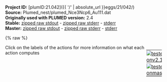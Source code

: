 **Project ID:** [plumID:21.042]({{ '/' | absolute_url }}eggs/21/042/)  
**Source:** Plumed_nest/plumed_Nce3Ncp6_Au111.dat  
**Originally used with PLUMED version:** 2.4  
**Stable:** [zipped raw stdout](plumed_Nce3Ncp6_Au111.dat.plumed.stdout.txt.zip) - [zipped raw stderr](plumed_Nce3Ncp6_Au111.dat.plumed.stderr.txt.zip) - [stderr](plumed_Nce3Ncp6_Au111.dat.plumed.stderr)  
**Master:** [zipped raw stdout](plumed_Nce3Ncp6_Au111.dat.plumed_master.stdout.txt.zip) - [zipped raw stderr](plumed_Nce3Ncp6_Au111.dat.plumed_master.stderr.txt.zip) - [stderr](plumed_Nce3Ncp6_Au111.dat.plumed_master.stderr)  

{% raw %}
<div style="width: 100%; float:left">
<div style="width: 90%; float:left" id="value_details_data/Plumed_nest/plumed_Nce3Ncp6_Au111.dat"> Click on the labels of the actions for more information on what each action computes </div>
<div style="width: 10%; float:left"><table><tr><td style="padding:1px"><a href="plumed_Nce3Ncp6_Au111.dat.plumed.stderr"><img src="https://img.shields.io/badge/v2.10-passing-green.svg" alt="tested onv2.10" /></a></td></tr><tr><td style="padding:1px"><a href="plumed_Nce3Ncp6_Au111.dat.plumed_master.stderr"><img src="https://img.shields.io/badge/master-passing-green.svg" alt="tested onmaster" /></a></td></tr></table></div></div>
<pre style="width=97%;">
<span style="color:blue" class="comment">## RESTART</span>
<br/><span class="plumedtooltip" style="color:green">MOLINFO<span class="right">This command is used to provide information on the molecules that are present in your system. <a href="https://www.plumed.org/doc-master/user-doc/html/_m_o_l_i_n_f_o.html" style="color:green">More details</a><i></i></span></span> <span class="plumedtooltip">MOLTYPE<span class="right"> what kind of molecule is contained in the pdb file - usually not needed since protein/RNA/DNA are compatible<i></i></span></span>=protein <span class="plumedtooltip">STRUCTURE<span class="right">a file in pdb format containing a reference structure<i></i></span></span>=Nce3Ncp6.pdb

<span style="color:blue" class="comment">## ENERGY LABEL=energy</span>
<br/><span style="display:none;" id="data/Plumed_nest/plumed_Nce3Ncp6_Au111.dat">The MOLINFO action with label <b></b> calculates something</span><b name="data/Plumed_nest/plumed_Nce3Ncp6_Au111.datbb" onclick='showPath("data/Plumed_nest/plumed_Nce3Ncp6_Au111.dat","data/Plumed_nest/plumed_Nce3Ncp6_Au111.datbb","data/Plumed_nest/plumed_Nce3Ncp6_Au111.datbb","violet")'>bb</b><span style="display:none;" id="data/Plumed_nest/plumed_Nce3Ncp6_Au111.datbb">The COM action with label <b>bb</b> calculates the following quantities:<table  align="center" frame="void" width="95%" cellpadding="5%"><tr><td width="5%"><b> Quantity </b>  </td><td width="5%"><b> Type </b>  </td><td><b> Description </b> </td></tr><tr><td width="5%">bb</td><td width="5%"><font color="violet">atoms</font></td><td>virtual atom calculated by COM action</td></tr></table></span>: <span class="plumedtooltip" style="color:green">COM<span class="right">Calculate the center of mass for a group of atoms. <a href="https://www.plumed.org/doc-master/user-doc/html/_c_o_m.html" style="color:green">More details</a><i></i></span></span> <span class="plumedtooltip">ATOMS<span class="right">the list of atoms which are involved the virtual atom's definition<i></i></span></span>=7201,7203,7206,7225,7226,7229,7248,7249,7252,7271,7272,7275,7294,7295,7298,7317,7318,7321,7340,7341,7344,7355,7356,7359,7370,7371,7374,7385
<b name="data/Plumed_nest/plumed_Nce3Ncp6_Au111.datpr1" onclick='showPath("data/Plumed_nest/plumed_Nce3Ncp6_Au111.dat","data/Plumed_nest/plumed_Nce3Ncp6_Au111.datpr1","data/Plumed_nest/plumed_Nce3Ncp6_Au111.datpr1","violet")'>pr1</b><span style="display:none;" id="data/Plumed_nest/plumed_Nce3Ncp6_Au111.datpr1">The COM action with label <b>pr1</b> calculates the following quantities:<table  align="center" frame="void" width="95%" cellpadding="5%"><tr><td width="5%"><b> Quantity </b>  </td><td width="5%"><b> Type </b>  </td><td><b> Description </b> </td></tr><tr><td width="5%">pr1</td><td width="5%"><font color="violet">atoms</font></td><td>virtual atom calculated by COM action</td></tr></table></span>: <span class="plumedtooltip" style="color:green">COM<span class="right">Calculate the center of mass for a group of atoms. <a href="https://www.plumed.org/doc-master/user-doc/html/_c_o_m.html" style="color:green">More details</a><i></i></span></span> <span class="plumedtooltip">ATOMS<span class="right">the list of atoms which are involved the virtual atom's definition<i></i></span></span>=7211,7214-7224
<b name="data/Plumed_nest/plumed_Nce3Ncp6_Au111.datpr2" onclick='showPath("data/Plumed_nest/plumed_Nce3Ncp6_Au111.dat","data/Plumed_nest/plumed_Nce3Ncp6_Au111.datpr2","data/Plumed_nest/plumed_Nce3Ncp6_Au111.datpr2","violet")'>pr2</b><span style="display:none;" id="data/Plumed_nest/plumed_Nce3Ncp6_Au111.datpr2">The COM action with label <b>pr2</b> calculates the following quantities:<table  align="center" frame="void" width="95%" cellpadding="5%"><tr><td width="5%"><b> Quantity </b>  </td><td width="5%"><b> Type </b>  </td><td><b> Description </b> </td></tr><tr><td width="5%">pr2</td><td width="5%"><font color="violet">atoms</font></td><td>virtual atom calculated by COM action</td></tr></table></span>: <span class="plumedtooltip" style="color:green">COM<span class="right">Calculate the center of mass for a group of atoms. <a href="https://www.plumed.org/doc-master/user-doc/html/_c_o_m.html" style="color:green">More details</a><i></i></span></span> <span class="plumedtooltip">ATOMS<span class="right">the list of atoms which are involved the virtual atom's definition<i></i></span></span>=7234,7237-7247
<b name="data/Plumed_nest/plumed_Nce3Ncp6_Au111.datpr3" onclick='showPath("data/Plumed_nest/plumed_Nce3Ncp6_Au111.dat","data/Plumed_nest/plumed_Nce3Ncp6_Au111.datpr3","data/Plumed_nest/plumed_Nce3Ncp6_Au111.datpr3","violet")'>pr3</b><span style="display:none;" id="data/Plumed_nest/plumed_Nce3Ncp6_Au111.datpr3">The COM action with label <b>pr3</b> calculates the following quantities:<table  align="center" frame="void" width="95%" cellpadding="5%"><tr><td width="5%"><b> Quantity </b>  </td><td width="5%"><b> Type </b>  </td><td><b> Description </b> </td></tr><tr><td width="5%">pr3</td><td width="5%"><font color="violet">atoms</font></td><td>virtual atom calculated by COM action</td></tr></table></span>: <span class="plumedtooltip" style="color:green">COM<span class="right">Calculate the center of mass for a group of atoms. <a href="https://www.plumed.org/doc-master/user-doc/html/_c_o_m.html" style="color:green">More details</a><i></i></span></span> <span class="plumedtooltip">ATOMS<span class="right">the list of atoms which are involved the virtual atom's definition<i></i></span></span>=7257,7260-7270
<b name="data/Plumed_nest/plumed_Nce3Ncp6_Au111.datpr4" onclick='showPath("data/Plumed_nest/plumed_Nce3Ncp6_Au111.dat","data/Plumed_nest/plumed_Nce3Ncp6_Au111.datpr4","data/Plumed_nest/plumed_Nce3Ncp6_Au111.datpr4","violet")'>pr4</b><span style="display:none;" id="data/Plumed_nest/plumed_Nce3Ncp6_Au111.datpr4">The COM action with label <b>pr4</b> calculates the following quantities:<table  align="center" frame="void" width="95%" cellpadding="5%"><tr><td width="5%"><b> Quantity </b>  </td><td width="5%"><b> Type </b>  </td><td><b> Description </b> </td></tr><tr><td width="5%">pr4</td><td width="5%"><font color="violet">atoms</font></td><td>virtual atom calculated by COM action</td></tr></table></span>: <span class="plumedtooltip" style="color:green">COM<span class="right">Calculate the center of mass for a group of atoms. <a href="https://www.plumed.org/doc-master/user-doc/html/_c_o_m.html" style="color:green">More details</a><i></i></span></span> <span class="plumedtooltip">ATOMS<span class="right">the list of atoms which are involved the virtual atom's definition<i></i></span></span>=7280,7283-7293
<b name="data/Plumed_nest/plumed_Nce3Ncp6_Au111.datpr5" onclick='showPath("data/Plumed_nest/plumed_Nce3Ncp6_Au111.dat","data/Plumed_nest/plumed_Nce3Ncp6_Au111.datpr5","data/Plumed_nest/plumed_Nce3Ncp6_Au111.datpr5","violet")'>pr5</b><span style="display:none;" id="data/Plumed_nest/plumed_Nce3Ncp6_Au111.datpr5">The COM action with label <b>pr5</b> calculates the following quantities:<table  align="center" frame="void" width="95%" cellpadding="5%"><tr><td width="5%"><b> Quantity </b>  </td><td width="5%"><b> Type </b>  </td><td><b> Description </b> </td></tr><tr><td width="5%">pr5</td><td width="5%"><font color="violet">atoms</font></td><td>virtual atom calculated by COM action</td></tr></table></span>: <span class="plumedtooltip" style="color:green">COM<span class="right">Calculate the center of mass for a group of atoms. <a href="https://www.plumed.org/doc-master/user-doc/html/_c_o_m.html" style="color:green">More details</a><i></i></span></span> <span class="plumedtooltip">ATOMS<span class="right">the list of atoms which are involved the virtual atom's definition<i></i></span></span>=7303,7306-7316
<b name="data/Plumed_nest/plumed_Nce3Ncp6_Au111.datpr6" onclick='showPath("data/Plumed_nest/plumed_Nce3Ncp6_Au111.dat","data/Plumed_nest/plumed_Nce3Ncp6_Au111.datpr6","data/Plumed_nest/plumed_Nce3Ncp6_Au111.datpr6","violet")'>pr6</b><span style="display:none;" id="data/Plumed_nest/plumed_Nce3Ncp6_Au111.datpr6">The COM action with label <b>pr6</b> calculates the following quantities:<table  align="center" frame="void" width="95%" cellpadding="5%"><tr><td width="5%"><b> Quantity </b>  </td><td width="5%"><b> Type </b>  </td><td><b> Description </b> </td></tr><tr><td width="5%">pr6</td><td width="5%"><font color="violet">atoms</font></td><td>virtual atom calculated by COM action</td></tr></table></span>: <span class="plumedtooltip" style="color:green">COM<span class="right">Calculate the center of mass for a group of atoms. <a href="https://www.plumed.org/doc-master/user-doc/html/_c_o_m.html" style="color:green">More details</a><i></i></span></span> <span class="plumedtooltip">ATOMS<span class="right">the list of atoms which are involved the virtual atom's definition<i></i></span></span>=7326,7329-7339
<b name="data/Plumed_nest/plumed_Nce3Ncp6_Au111.datcc1" onclick='showPath("data/Plumed_nest/plumed_Nce3Ncp6_Au111.dat","data/Plumed_nest/plumed_Nce3Ncp6_Au111.datcc1","data/Plumed_nest/plumed_Nce3Ncp6_Au111.datcc1","violet")'>cc1</b><span style="display:none;" id="data/Plumed_nest/plumed_Nce3Ncp6_Au111.datcc1">The COM action with label <b>cc1</b> calculates the following quantities:<table  align="center" frame="void" width="95%" cellpadding="5%"><tr><td width="5%"><b> Quantity </b>  </td><td width="5%"><b> Type </b>  </td><td><b> Description </b> </td></tr><tr><td width="5%">cc1</td><td width="5%"><font color="violet">atoms</font></td><td>virtual atom calculated by COM action</td></tr></table></span>: <span class="plumedtooltip" style="color:green">COM<span class="right">Calculate the center of mass for a group of atoms. <a href="https://www.plumed.org/doc-master/user-doc/html/_c_o_m.html" style="color:green">More details</a><i></i></span></span> <span class="plumedtooltip">ATOMS<span class="right">the list of atoms which are involved the virtual atom's definition<i></i></span></span>=7346-7354
<b name="data/Plumed_nest/plumed_Nce3Ncp6_Au111.datcc2" onclick='showPath("data/Plumed_nest/plumed_Nce3Ncp6_Au111.dat","data/Plumed_nest/plumed_Nce3Ncp6_Au111.datcc2","data/Plumed_nest/plumed_Nce3Ncp6_Au111.datcc2","violet")'>cc2</b><span style="display:none;" id="data/Plumed_nest/plumed_Nce3Ncp6_Au111.datcc2">The COM action with label <b>cc2</b> calculates the following quantities:<table  align="center" frame="void" width="95%" cellpadding="5%"><tr><td width="5%"><b> Quantity </b>  </td><td width="5%"><b> Type </b>  </td><td><b> Description </b> </td></tr><tr><td width="5%">cc2</td><td width="5%"><font color="violet">atoms</font></td><td>virtual atom calculated by COM action</td></tr></table></span>: <span class="plumedtooltip" style="color:green">COM<span class="right">Calculate the center of mass for a group of atoms. <a href="https://www.plumed.org/doc-master/user-doc/html/_c_o_m.html" style="color:green">More details</a><i></i></span></span> <span class="plumedtooltip">ATOMS<span class="right">the list of atoms which are involved the virtual atom's definition<i></i></span></span>=7361-7369
<b name="data/Plumed_nest/plumed_Nce3Ncp6_Au111.datcc3" onclick='showPath("data/Plumed_nest/plumed_Nce3Ncp6_Au111.dat","data/Plumed_nest/plumed_Nce3Ncp6_Au111.datcc3","data/Plumed_nest/plumed_Nce3Ncp6_Au111.datcc3","violet")'>cc3</b><span style="display:none;" id="data/Plumed_nest/plumed_Nce3Ncp6_Au111.datcc3">The COM action with label <b>cc3</b> calculates the following quantities:<table  align="center" frame="void" width="95%" cellpadding="5%"><tr><td width="5%"><b> Quantity </b>  </td><td width="5%"><b> Type </b>  </td><td><b> Description </b> </td></tr><tr><td width="5%">cc3</td><td width="5%"><font color="violet">atoms</font></td><td>virtual atom calculated by COM action</td></tr></table></span>: <span class="plumedtooltip" style="color:green">COM<span class="right">Calculate the center of mass for a group of atoms. <a href="https://www.plumed.org/doc-master/user-doc/html/_c_o_m.html" style="color:green">More details</a><i></i></span></span> <span class="plumedtooltip">ATOMS<span class="right">the list of atoms which are involved the virtual atom's definition<i></i></span></span>=7376-7384

<span style="color:blue" class="comment">## com: COM ATOMS=7201-7387</span>
<br/><b name="data/Plumed_nest/plumed_Nce3Ncp6_Au111.datdbb" onclick='showPath("data/Plumed_nest/plumed_Nce3Ncp6_Au111.dat","data/Plumed_nest/plumed_Nce3Ncp6_Au111.datdbb","data/Plumed_nest/plumed_Nce3Ncp6_Au111.datdbb","black")'>dbb</b><span style="display:none;" id="data/Plumed_nest/plumed_Nce3Ncp6_Au111.datdbb">The DISTANCE action with label <b>dbb</b> calculates the following quantities:<table  align="center" frame="void" width="95%" cellpadding="5%"><tr><td width="5%"><b> Quantity </b>  </td><td width="5%"><b> Type </b>  </td><td><b> Description </b> </td></tr><tr><td width="5%">dbb.x</td><td width="5%"><font color="black">scalar</font></td><td>the x-component of the vector connecting the two atoms</td></tr><tr><td width="5%">dbb.y</td><td width="5%"><font color="black">scalar</font></td><td>the y-component of the vector connecting the two atoms</td></tr><tr><td width="5%">dbb.z</td><td width="5%"><font color="black">scalar</font></td><td>the z-component of the vector connecting the two atoms</td></tr></table></span>: <span class="plumedtooltip" style="color:green">DISTANCE<span class="right">Calculate the distance between a pair of atoms. <a href="https://www.plumed.org/doc-master/user-doc/html/_d_i_s_t_a_n_c_e.html" style="color:green">More details</a><i></i></span></span> <span class="plumedtooltip">ATOMS<span class="right">the pair of atom that we are calculating the distance between<i></i></span></span>=7200,<b name="data/Plumed_nest/plumed_Nce3Ncp6_Au111.datbb">bb</b> <span class="plumedtooltip">COMPONENTS<span class="right"> calculate the x, y and z components of the distance separately and store them as label<i></i></span></span> <span class="plumedtooltip">NOPBC<span class="right"> ignore the periodic boundary conditions when calculating distances<i></i></span></span>
<b name="data/Plumed_nest/plumed_Nce3Ncp6_Au111.datdpr1" onclick='showPath("data/Plumed_nest/plumed_Nce3Ncp6_Au111.dat","data/Plumed_nest/plumed_Nce3Ncp6_Au111.datdpr1","data/Plumed_nest/plumed_Nce3Ncp6_Au111.datdpr1","black")'>dpr1</b><span style="display:none;" id="data/Plumed_nest/plumed_Nce3Ncp6_Au111.datdpr1">The DISTANCE action with label <b>dpr1</b> calculates the following quantities:<table  align="center" frame="void" width="95%" cellpadding="5%"><tr><td width="5%"><b> Quantity </b>  </td><td width="5%"><b> Type </b>  </td><td><b> Description </b> </td></tr><tr><td width="5%">dpr1.x</td><td width="5%"><font color="black">scalar</font></td><td>the x-component of the vector connecting the two atoms</td></tr><tr><td width="5%">dpr1.y</td><td width="5%"><font color="black">scalar</font></td><td>the y-component of the vector connecting the two atoms</td></tr><tr><td width="5%">dpr1.z</td><td width="5%"><font color="black">scalar</font></td><td>the z-component of the vector connecting the two atoms</td></tr></table></span>: <span class="plumedtooltip" style="color:green">DISTANCE<span class="right">Calculate the distance between a pair of atoms. <a href="https://www.plumed.org/doc-master/user-doc/html/_d_i_s_t_a_n_c_e.html" style="color:green">More details</a><i></i></span></span> <span class="plumedtooltip">ATOMS<span class="right">the pair of atom that we are calculating the distance between<i></i></span></span>=7200,<b name="data/Plumed_nest/plumed_Nce3Ncp6_Au111.datpr1">pr1</b> <span class="plumedtooltip">COMPONENTS<span class="right"> calculate the x, y and z components of the distance separately and store them as label<i></i></span></span> <span class="plumedtooltip">NOPBC<span class="right"> ignore the periodic boundary conditions when calculating distances<i></i></span></span>
<b name="data/Plumed_nest/plumed_Nce3Ncp6_Au111.datdpr2" onclick='showPath("data/Plumed_nest/plumed_Nce3Ncp6_Au111.dat","data/Plumed_nest/plumed_Nce3Ncp6_Au111.datdpr2","data/Plumed_nest/plumed_Nce3Ncp6_Au111.datdpr2","black")'>dpr2</b><span style="display:none;" id="data/Plumed_nest/plumed_Nce3Ncp6_Au111.datdpr2">The DISTANCE action with label <b>dpr2</b> calculates the following quantities:<table  align="center" frame="void" width="95%" cellpadding="5%"><tr><td width="5%"><b> Quantity </b>  </td><td width="5%"><b> Type </b>  </td><td><b> Description </b> </td></tr><tr><td width="5%">dpr2.x</td><td width="5%"><font color="black">scalar</font></td><td>the x-component of the vector connecting the two atoms</td></tr><tr><td width="5%">dpr2.y</td><td width="5%"><font color="black">scalar</font></td><td>the y-component of the vector connecting the two atoms</td></tr><tr><td width="5%">dpr2.z</td><td width="5%"><font color="black">scalar</font></td><td>the z-component of the vector connecting the two atoms</td></tr></table></span>: <span class="plumedtooltip" style="color:green">DISTANCE<span class="right">Calculate the distance between a pair of atoms. <a href="https://www.plumed.org/doc-master/user-doc/html/_d_i_s_t_a_n_c_e.html" style="color:green">More details</a><i></i></span></span> <span class="plumedtooltip">ATOMS<span class="right">the pair of atom that we are calculating the distance between<i></i></span></span>=7200,<b name="data/Plumed_nest/plumed_Nce3Ncp6_Au111.datpr2">pr2</b> <span class="plumedtooltip">COMPONENTS<span class="right"> calculate the x, y and z components of the distance separately and store them as label<i></i></span></span> <span class="plumedtooltip">NOPBC<span class="right"> ignore the periodic boundary conditions when calculating distances<i></i></span></span>
<b name="data/Plumed_nest/plumed_Nce3Ncp6_Au111.datdpr3" onclick='showPath("data/Plumed_nest/plumed_Nce3Ncp6_Au111.dat","data/Plumed_nest/plumed_Nce3Ncp6_Au111.datdpr3","data/Plumed_nest/plumed_Nce3Ncp6_Au111.datdpr3","black")'>dpr3</b><span style="display:none;" id="data/Plumed_nest/plumed_Nce3Ncp6_Au111.datdpr3">The DISTANCE action with label <b>dpr3</b> calculates the following quantities:<table  align="center" frame="void" width="95%" cellpadding="5%"><tr><td width="5%"><b> Quantity </b>  </td><td width="5%"><b> Type </b>  </td><td><b> Description </b> </td></tr><tr><td width="5%">dpr3.x</td><td width="5%"><font color="black">scalar</font></td><td>the x-component of the vector connecting the two atoms</td></tr><tr><td width="5%">dpr3.y</td><td width="5%"><font color="black">scalar</font></td><td>the y-component of the vector connecting the two atoms</td></tr><tr><td width="5%">dpr3.z</td><td width="5%"><font color="black">scalar</font></td><td>the z-component of the vector connecting the two atoms</td></tr></table></span>: <span class="plumedtooltip" style="color:green">DISTANCE<span class="right">Calculate the distance between a pair of atoms. <a href="https://www.plumed.org/doc-master/user-doc/html/_d_i_s_t_a_n_c_e.html" style="color:green">More details</a><i></i></span></span> <span class="plumedtooltip">ATOMS<span class="right">the pair of atom that we are calculating the distance between<i></i></span></span>=7200,<b name="data/Plumed_nest/plumed_Nce3Ncp6_Au111.datpr3">pr3</b> <span class="plumedtooltip">COMPONENTS<span class="right"> calculate the x, y and z components of the distance separately and store them as label<i></i></span></span> <span class="plumedtooltip">NOPBC<span class="right"> ignore the periodic boundary conditions when calculating distances<i></i></span></span>
<b name="data/Plumed_nest/plumed_Nce3Ncp6_Au111.datdpr4" onclick='showPath("data/Plumed_nest/plumed_Nce3Ncp6_Au111.dat","data/Plumed_nest/plumed_Nce3Ncp6_Au111.datdpr4","data/Plumed_nest/plumed_Nce3Ncp6_Au111.datdpr4","black")'>dpr4</b><span style="display:none;" id="data/Plumed_nest/plumed_Nce3Ncp6_Au111.datdpr4">The DISTANCE action with label <b>dpr4</b> calculates the following quantities:<table  align="center" frame="void" width="95%" cellpadding="5%"><tr><td width="5%"><b> Quantity </b>  </td><td width="5%"><b> Type </b>  </td><td><b> Description </b> </td></tr><tr><td width="5%">dpr4.x</td><td width="5%"><font color="black">scalar</font></td><td>the x-component of the vector connecting the two atoms</td></tr><tr><td width="5%">dpr4.y</td><td width="5%"><font color="black">scalar</font></td><td>the y-component of the vector connecting the two atoms</td></tr><tr><td width="5%">dpr4.z</td><td width="5%"><font color="black">scalar</font></td><td>the z-component of the vector connecting the two atoms</td></tr></table></span>: <span class="plumedtooltip" style="color:green">DISTANCE<span class="right">Calculate the distance between a pair of atoms. <a href="https://www.plumed.org/doc-master/user-doc/html/_d_i_s_t_a_n_c_e.html" style="color:green">More details</a><i></i></span></span> <span class="plumedtooltip">ATOMS<span class="right">the pair of atom that we are calculating the distance between<i></i></span></span>=7200,<b name="data/Plumed_nest/plumed_Nce3Ncp6_Au111.datpr4">pr4</b> <span class="plumedtooltip">COMPONENTS<span class="right"> calculate the x, y and z components of the distance separately and store them as label<i></i></span></span> <span class="plumedtooltip">NOPBC<span class="right"> ignore the periodic boundary conditions when calculating distances<i></i></span></span>
<b name="data/Plumed_nest/plumed_Nce3Ncp6_Au111.datdpr5" onclick='showPath("data/Plumed_nest/plumed_Nce3Ncp6_Au111.dat","data/Plumed_nest/plumed_Nce3Ncp6_Au111.datdpr5","data/Plumed_nest/plumed_Nce3Ncp6_Au111.datdpr5","black")'>dpr5</b><span style="display:none;" id="data/Plumed_nest/plumed_Nce3Ncp6_Au111.datdpr5">The DISTANCE action with label <b>dpr5</b> calculates the following quantities:<table  align="center" frame="void" width="95%" cellpadding="5%"><tr><td width="5%"><b> Quantity </b>  </td><td width="5%"><b> Type </b>  </td><td><b> Description </b> </td></tr><tr><td width="5%">dpr5.x</td><td width="5%"><font color="black">scalar</font></td><td>the x-component of the vector connecting the two atoms</td></tr><tr><td width="5%">dpr5.y</td><td width="5%"><font color="black">scalar</font></td><td>the y-component of the vector connecting the two atoms</td></tr><tr><td width="5%">dpr5.z</td><td width="5%"><font color="black">scalar</font></td><td>the z-component of the vector connecting the two atoms</td></tr></table></span>: <span class="plumedtooltip" style="color:green">DISTANCE<span class="right">Calculate the distance between a pair of atoms. <a href="https://www.plumed.org/doc-master/user-doc/html/_d_i_s_t_a_n_c_e.html" style="color:green">More details</a><i></i></span></span> <span class="plumedtooltip">ATOMS<span class="right">the pair of atom that we are calculating the distance between<i></i></span></span>=7200,<b name="data/Plumed_nest/plumed_Nce3Ncp6_Au111.datpr5">pr5</b> <span class="plumedtooltip">COMPONENTS<span class="right"> calculate the x, y and z components of the distance separately and store them as label<i></i></span></span> <span class="plumedtooltip">NOPBC<span class="right"> ignore the periodic boundary conditions when calculating distances<i></i></span></span>
<b name="data/Plumed_nest/plumed_Nce3Ncp6_Au111.datdpr6" onclick='showPath("data/Plumed_nest/plumed_Nce3Ncp6_Au111.dat","data/Plumed_nest/plumed_Nce3Ncp6_Au111.datdpr6","data/Plumed_nest/plumed_Nce3Ncp6_Au111.datdpr6","black")'>dpr6</b><span style="display:none;" id="data/Plumed_nest/plumed_Nce3Ncp6_Au111.datdpr6">The DISTANCE action with label <b>dpr6</b> calculates the following quantities:<table  align="center" frame="void" width="95%" cellpadding="5%"><tr><td width="5%"><b> Quantity </b>  </td><td width="5%"><b> Type </b>  </td><td><b> Description </b> </td></tr><tr><td width="5%">dpr6.x</td><td width="5%"><font color="black">scalar</font></td><td>the x-component of the vector connecting the two atoms</td></tr><tr><td width="5%">dpr6.y</td><td width="5%"><font color="black">scalar</font></td><td>the y-component of the vector connecting the two atoms</td></tr><tr><td width="5%">dpr6.z</td><td width="5%"><font color="black">scalar</font></td><td>the z-component of the vector connecting the two atoms</td></tr></table></span>: <span class="plumedtooltip" style="color:green">DISTANCE<span class="right">Calculate the distance between a pair of atoms. <a href="https://www.plumed.org/doc-master/user-doc/html/_d_i_s_t_a_n_c_e.html" style="color:green">More details</a><i></i></span></span> <span class="plumedtooltip">ATOMS<span class="right">the pair of atom that we are calculating the distance between<i></i></span></span>=7200,<b name="data/Plumed_nest/plumed_Nce3Ncp6_Au111.datpr6">pr6</b> <span class="plumedtooltip">COMPONENTS<span class="right"> calculate the x, y and z components of the distance separately and store them as label<i></i></span></span> <span class="plumedtooltip">NOPBC<span class="right"> ignore the periodic boundary conditions when calculating distances<i></i></span></span>
<b name="data/Plumed_nest/plumed_Nce3Ncp6_Au111.datdcc1" onclick='showPath("data/Plumed_nest/plumed_Nce3Ncp6_Au111.dat","data/Plumed_nest/plumed_Nce3Ncp6_Au111.datdcc1","data/Plumed_nest/plumed_Nce3Ncp6_Au111.datdcc1","black")'>dcc1</b><span style="display:none;" id="data/Plumed_nest/plumed_Nce3Ncp6_Au111.datdcc1">The DISTANCE action with label <b>dcc1</b> calculates the following quantities:<table  align="center" frame="void" width="95%" cellpadding="5%"><tr><td width="5%"><b> Quantity </b>  </td><td width="5%"><b> Type </b>  </td><td><b> Description </b> </td></tr><tr><td width="5%">dcc1.x</td><td width="5%"><font color="black">scalar</font></td><td>the x-component of the vector connecting the two atoms</td></tr><tr><td width="5%">dcc1.y</td><td width="5%"><font color="black">scalar</font></td><td>the y-component of the vector connecting the two atoms</td></tr><tr><td width="5%">dcc1.z</td><td width="5%"><font color="black">scalar</font></td><td>the z-component of the vector connecting the two atoms</td></tr></table></span>: <span class="plumedtooltip" style="color:green">DISTANCE<span class="right">Calculate the distance between a pair of atoms. <a href="https://www.plumed.org/doc-master/user-doc/html/_d_i_s_t_a_n_c_e.html" style="color:green">More details</a><i></i></span></span> <span class="plumedtooltip">ATOMS<span class="right">the pair of atom that we are calculating the distance between<i></i></span></span>=7200,<b name="data/Plumed_nest/plumed_Nce3Ncp6_Au111.datcc1">cc1</b> <span class="plumedtooltip">COMPONENTS<span class="right"> calculate the x, y and z components of the distance separately and store them as label<i></i></span></span> <span class="plumedtooltip">NOPBC<span class="right"> ignore the periodic boundary conditions when calculating distances<i></i></span></span>
<b name="data/Plumed_nest/plumed_Nce3Ncp6_Au111.datdcc2" onclick='showPath("data/Plumed_nest/plumed_Nce3Ncp6_Au111.dat","data/Plumed_nest/plumed_Nce3Ncp6_Au111.datdcc2","data/Plumed_nest/plumed_Nce3Ncp6_Au111.datdcc2","black")'>dcc2</b><span style="display:none;" id="data/Plumed_nest/plumed_Nce3Ncp6_Au111.datdcc2">The DISTANCE action with label <b>dcc2</b> calculates the following quantities:<table  align="center" frame="void" width="95%" cellpadding="5%"><tr><td width="5%"><b> Quantity </b>  </td><td width="5%"><b> Type </b>  </td><td><b> Description </b> </td></tr><tr><td width="5%">dcc2.x</td><td width="5%"><font color="black">scalar</font></td><td>the x-component of the vector connecting the two atoms</td></tr><tr><td width="5%">dcc2.y</td><td width="5%"><font color="black">scalar</font></td><td>the y-component of the vector connecting the two atoms</td></tr><tr><td width="5%">dcc2.z</td><td width="5%"><font color="black">scalar</font></td><td>the z-component of the vector connecting the two atoms</td></tr></table></span>: <span class="plumedtooltip" style="color:green">DISTANCE<span class="right">Calculate the distance between a pair of atoms. <a href="https://www.plumed.org/doc-master/user-doc/html/_d_i_s_t_a_n_c_e.html" style="color:green">More details</a><i></i></span></span> <span class="plumedtooltip">ATOMS<span class="right">the pair of atom that we are calculating the distance between<i></i></span></span>=7200,<b name="data/Plumed_nest/plumed_Nce3Ncp6_Au111.datcc2">cc2</b> <span class="plumedtooltip">COMPONENTS<span class="right"> calculate the x, y and z components of the distance separately and store them as label<i></i></span></span> <span class="plumedtooltip">NOPBC<span class="right"> ignore the periodic boundary conditions when calculating distances<i></i></span></span>
<b name="data/Plumed_nest/plumed_Nce3Ncp6_Au111.datdcc3" onclick='showPath("data/Plumed_nest/plumed_Nce3Ncp6_Au111.dat","data/Plumed_nest/plumed_Nce3Ncp6_Au111.datdcc3","data/Plumed_nest/plumed_Nce3Ncp6_Au111.datdcc3","black")'>dcc3</b><span style="display:none;" id="data/Plumed_nest/plumed_Nce3Ncp6_Au111.datdcc3">The DISTANCE action with label <b>dcc3</b> calculates the following quantities:<table  align="center" frame="void" width="95%" cellpadding="5%"><tr><td width="5%"><b> Quantity </b>  </td><td width="5%"><b> Type </b>  </td><td><b> Description </b> </td></tr><tr><td width="5%">dcc3.x</td><td width="5%"><font color="black">scalar</font></td><td>the x-component of the vector connecting the two atoms</td></tr><tr><td width="5%">dcc3.y</td><td width="5%"><font color="black">scalar</font></td><td>the y-component of the vector connecting the two atoms</td></tr><tr><td width="5%">dcc3.z</td><td width="5%"><font color="black">scalar</font></td><td>the z-component of the vector connecting the two atoms</td></tr></table></span>: <span class="plumedtooltip" style="color:green">DISTANCE<span class="right">Calculate the distance between a pair of atoms. <a href="https://www.plumed.org/doc-master/user-doc/html/_d_i_s_t_a_n_c_e.html" style="color:green">More details</a><i></i></span></span> <span class="plumedtooltip">ATOMS<span class="right">the pair of atom that we are calculating the distance between<i></i></span></span>=7200,<b name="data/Plumed_nest/plumed_Nce3Ncp6_Au111.datcc3">cc3</b> <span class="plumedtooltip">COMPONENTS<span class="right"> calculate the x, y and z components of the distance separately and store them as label<i></i></span></span> <span class="plumedtooltip">NOPBC<span class="right"> ignore the periodic boundary conditions when calculating distances<i></i></span></span>
<br/><span style="color:blue" class="comment">## dcom: DISTANCE ATOMS=7200,com COMPONENTS NOPBC</span>
<br/><span class="plumedtooltip" style="color:green">UPPER_WALLS<span class="right">Defines a wall for the value of one or more collective variables, <a href="https://www.plumed.org/doc-master/user-doc/html/_u_p_p_e_r__w_a_l_l_s.html" style="color:green">More details</a><i></i></span></span> <span class="plumedtooltip">ARG<span class="right">the arguments on which the bias is acting<i></i></span></span>=<b name="data/Plumed_nest/plumed_Nce3Ncp6_Au111.datdbb">dbb.z</b> <span class="plumedtooltip">AT<span class="right">the positions of the wall<i></i></span></span>=6.5 <span class="plumedtooltip">KAPPA<span class="right">the force constant for the wall<i></i></span></span>=1000000 <span class="plumedtooltip">LABEL<span class="right">a label for the action so that its output can be referenced in the input to other actions<i></i></span></span>=<b name="data/Plumed_nest/plumed_Nce3Ncp6_Au111.datuwall_dbb" onclick='showPath("data/Plumed_nest/plumed_Nce3Ncp6_Au111.dat","data/Plumed_nest/plumed_Nce3Ncp6_Au111.datuwall_dbb","data/Plumed_nest/plumed_Nce3Ncp6_Au111.datuwall_dbb","black")'>uwall_dbb</b><span style="display:none;" id="data/Plumed_nest/plumed_Nce3Ncp6_Au111.datuwall_dbb">The UPPER_WALLS action with label <b>uwall_dbb</b> calculates the following quantities:<table  align="center" frame="void" width="95%" cellpadding="5%"><tr><td width="5%"><b> Quantity </b>  </td><td width="5%"><b> Type </b>  </td><td><b> Description </b> </td></tr><tr><td width="5%">uwall_dbb.bias</td><td width="5%"><font color="black">scalar</font></td><td>the instantaneous value of the bias potential</td></tr><tr><td width="5%">uwall_dbb.force2</td><td width="5%"><font color="black">scalar</font></td><td>the instantaneous value of the squared force due to this bias potential</td></tr></table></span>
<span class="plumedtooltip" style="color:green">UPPER_WALLS<span class="right">Defines a wall for the value of one or more collective variables, <a href="https://www.plumed.org/doc-master/user-doc/html/_u_p_p_e_r__w_a_l_l_s.html" style="color:green">More details</a><i></i></span></span> <span class="plumedtooltip">ARG<span class="right">the arguments on which the bias is acting<i></i></span></span>=<b name="data/Plumed_nest/plumed_Nce3Ncp6_Au111.datdpr1">dpr1.z</b> <span class="plumedtooltip">AT<span class="right">the positions of the wall<i></i></span></span>=6.5 <span class="plumedtooltip">KAPPA<span class="right">the force constant for the wall<i></i></span></span>=1000000 <span class="plumedtooltip">LABEL<span class="right">a label for the action so that its output can be referenced in the input to other actions<i></i></span></span>=<b name="data/Plumed_nest/plumed_Nce3Ncp6_Au111.datuwall_dpr1" onclick='showPath("data/Plumed_nest/plumed_Nce3Ncp6_Au111.dat","data/Plumed_nest/plumed_Nce3Ncp6_Au111.datuwall_dpr1","data/Plumed_nest/plumed_Nce3Ncp6_Au111.datuwall_dpr1","black")'>uwall_dpr1</b><span style="display:none;" id="data/Plumed_nest/plumed_Nce3Ncp6_Au111.datuwall_dpr1">The UPPER_WALLS action with label <b>uwall_dpr1</b> calculates the following quantities:<table  align="center" frame="void" width="95%" cellpadding="5%"><tr><td width="5%"><b> Quantity </b>  </td><td width="5%"><b> Type </b>  </td><td><b> Description </b> </td></tr><tr><td width="5%">uwall_dpr1.bias</td><td width="5%"><font color="black">scalar</font></td><td>the instantaneous value of the bias potential</td></tr><tr><td width="5%">uwall_dpr1.force2</td><td width="5%"><font color="black">scalar</font></td><td>the instantaneous value of the squared force due to this bias potential</td></tr></table></span>
<span class="plumedtooltip" style="color:green">UPPER_WALLS<span class="right">Defines a wall for the value of one or more collective variables, <a href="https://www.plumed.org/doc-master/user-doc/html/_u_p_p_e_r__w_a_l_l_s.html" style="color:green">More details</a><i></i></span></span> <span class="plumedtooltip">ARG<span class="right">the arguments on which the bias is acting<i></i></span></span>=<b name="data/Plumed_nest/plumed_Nce3Ncp6_Au111.datdpr2">dpr2.z</b> <span class="plumedtooltip">AT<span class="right">the positions of the wall<i></i></span></span>=6.5 <span class="plumedtooltip">KAPPA<span class="right">the force constant for the wall<i></i></span></span>=1000000 <span class="plumedtooltip">LABEL<span class="right">a label for the action so that its output can be referenced in the input to other actions<i></i></span></span>=<b name="data/Plumed_nest/plumed_Nce3Ncp6_Au111.datuwall_dpr2" onclick='showPath("data/Plumed_nest/plumed_Nce3Ncp6_Au111.dat","data/Plumed_nest/plumed_Nce3Ncp6_Au111.datuwall_dpr2","data/Plumed_nest/plumed_Nce3Ncp6_Au111.datuwall_dpr2","black")'>uwall_dpr2</b><span style="display:none;" id="data/Plumed_nest/plumed_Nce3Ncp6_Au111.datuwall_dpr2">The UPPER_WALLS action with label <b>uwall_dpr2</b> calculates the following quantities:<table  align="center" frame="void" width="95%" cellpadding="5%"><tr><td width="5%"><b> Quantity </b>  </td><td width="5%"><b> Type </b>  </td><td><b> Description </b> </td></tr><tr><td width="5%">uwall_dpr2.bias</td><td width="5%"><font color="black">scalar</font></td><td>the instantaneous value of the bias potential</td></tr><tr><td width="5%">uwall_dpr2.force2</td><td width="5%"><font color="black">scalar</font></td><td>the instantaneous value of the squared force due to this bias potential</td></tr></table></span>
<span class="plumedtooltip" style="color:green">UPPER_WALLS<span class="right">Defines a wall for the value of one or more collective variables, <a href="https://www.plumed.org/doc-master/user-doc/html/_u_p_p_e_r__w_a_l_l_s.html" style="color:green">More details</a><i></i></span></span> <span class="plumedtooltip">ARG<span class="right">the arguments on which the bias is acting<i></i></span></span>=<b name="data/Plumed_nest/plumed_Nce3Ncp6_Au111.datdpr3">dpr3.z</b> <span class="plumedtooltip">AT<span class="right">the positions of the wall<i></i></span></span>=6.5 <span class="plumedtooltip">KAPPA<span class="right">the force constant for the wall<i></i></span></span>=1000000 <span class="plumedtooltip">LABEL<span class="right">a label for the action so that its output can be referenced in the input to other actions<i></i></span></span>=<b name="data/Plumed_nest/plumed_Nce3Ncp6_Au111.datuwall_dpr3" onclick='showPath("data/Plumed_nest/plumed_Nce3Ncp6_Au111.dat","data/Plumed_nest/plumed_Nce3Ncp6_Au111.datuwall_dpr3","data/Plumed_nest/plumed_Nce3Ncp6_Au111.datuwall_dpr3","black")'>uwall_dpr3</b><span style="display:none;" id="data/Plumed_nest/plumed_Nce3Ncp6_Au111.datuwall_dpr3">The UPPER_WALLS action with label <b>uwall_dpr3</b> calculates the following quantities:<table  align="center" frame="void" width="95%" cellpadding="5%"><tr><td width="5%"><b> Quantity </b>  </td><td width="5%"><b> Type </b>  </td><td><b> Description </b> </td></tr><tr><td width="5%">uwall_dpr3.bias</td><td width="5%"><font color="black">scalar</font></td><td>the instantaneous value of the bias potential</td></tr><tr><td width="5%">uwall_dpr3.force2</td><td width="5%"><font color="black">scalar</font></td><td>the instantaneous value of the squared force due to this bias potential</td></tr></table></span>
<span class="plumedtooltip" style="color:green">UPPER_WALLS<span class="right">Defines a wall for the value of one or more collective variables, <a href="https://www.plumed.org/doc-master/user-doc/html/_u_p_p_e_r__w_a_l_l_s.html" style="color:green">More details</a><i></i></span></span> <span class="plumedtooltip">ARG<span class="right">the arguments on which the bias is acting<i></i></span></span>=<b name="data/Plumed_nest/plumed_Nce3Ncp6_Au111.datdpr4">dpr4.z</b> <span class="plumedtooltip">AT<span class="right">the positions of the wall<i></i></span></span>=6.5 <span class="plumedtooltip">KAPPA<span class="right">the force constant for the wall<i></i></span></span>=1000000 <span class="plumedtooltip">LABEL<span class="right">a label for the action so that its output can be referenced in the input to other actions<i></i></span></span>=<b name="data/Plumed_nest/plumed_Nce3Ncp6_Au111.datuwall_dpr4" onclick='showPath("data/Plumed_nest/plumed_Nce3Ncp6_Au111.dat","data/Plumed_nest/plumed_Nce3Ncp6_Au111.datuwall_dpr4","data/Plumed_nest/plumed_Nce3Ncp6_Au111.datuwall_dpr4","black")'>uwall_dpr4</b><span style="display:none;" id="data/Plumed_nest/plumed_Nce3Ncp6_Au111.datuwall_dpr4">The UPPER_WALLS action with label <b>uwall_dpr4</b> calculates the following quantities:<table  align="center" frame="void" width="95%" cellpadding="5%"><tr><td width="5%"><b> Quantity </b>  </td><td width="5%"><b> Type </b>  </td><td><b> Description </b> </td></tr><tr><td width="5%">uwall_dpr4.bias</td><td width="5%"><font color="black">scalar</font></td><td>the instantaneous value of the bias potential</td></tr><tr><td width="5%">uwall_dpr4.force2</td><td width="5%"><font color="black">scalar</font></td><td>the instantaneous value of the squared force due to this bias potential</td></tr></table></span>
<span class="plumedtooltip" style="color:green">UPPER_WALLS<span class="right">Defines a wall for the value of one or more collective variables, <a href="https://www.plumed.org/doc-master/user-doc/html/_u_p_p_e_r__w_a_l_l_s.html" style="color:green">More details</a><i></i></span></span> <span class="plumedtooltip">ARG<span class="right">the arguments on which the bias is acting<i></i></span></span>=<b name="data/Plumed_nest/plumed_Nce3Ncp6_Au111.datdpr5">dpr5.z</b> <span class="plumedtooltip">AT<span class="right">the positions of the wall<i></i></span></span>=6.5 <span class="plumedtooltip">KAPPA<span class="right">the force constant for the wall<i></i></span></span>=1000000 <span class="plumedtooltip">LABEL<span class="right">a label for the action so that its output can be referenced in the input to other actions<i></i></span></span>=<b name="data/Plumed_nest/plumed_Nce3Ncp6_Au111.datuwall_dpr5" onclick='showPath("data/Plumed_nest/plumed_Nce3Ncp6_Au111.dat","data/Plumed_nest/plumed_Nce3Ncp6_Au111.datuwall_dpr5","data/Plumed_nest/plumed_Nce3Ncp6_Au111.datuwall_dpr5","black")'>uwall_dpr5</b><span style="display:none;" id="data/Plumed_nest/plumed_Nce3Ncp6_Au111.datuwall_dpr5">The UPPER_WALLS action with label <b>uwall_dpr5</b> calculates the following quantities:<table  align="center" frame="void" width="95%" cellpadding="5%"><tr><td width="5%"><b> Quantity </b>  </td><td width="5%"><b> Type </b>  </td><td><b> Description </b> </td></tr><tr><td width="5%">uwall_dpr5.bias</td><td width="5%"><font color="black">scalar</font></td><td>the instantaneous value of the bias potential</td></tr><tr><td width="5%">uwall_dpr5.force2</td><td width="5%"><font color="black">scalar</font></td><td>the instantaneous value of the squared force due to this bias potential</td></tr></table></span>
<span class="plumedtooltip" style="color:green">UPPER_WALLS<span class="right">Defines a wall for the value of one or more collective variables, <a href="https://www.plumed.org/doc-master/user-doc/html/_u_p_p_e_r__w_a_l_l_s.html" style="color:green">More details</a><i></i></span></span> <span class="plumedtooltip">ARG<span class="right">the arguments on which the bias is acting<i></i></span></span>=<b name="data/Plumed_nest/plumed_Nce3Ncp6_Au111.datdpr6">dpr6.z</b> <span class="plumedtooltip">AT<span class="right">the positions of the wall<i></i></span></span>=6.5 <span class="plumedtooltip">KAPPA<span class="right">the force constant for the wall<i></i></span></span>=1000000 <span class="plumedtooltip">LABEL<span class="right">a label for the action so that its output can be referenced in the input to other actions<i></i></span></span>=<b name="data/Plumed_nest/plumed_Nce3Ncp6_Au111.datuwall_dpr6" onclick='showPath("data/Plumed_nest/plumed_Nce3Ncp6_Au111.dat","data/Plumed_nest/plumed_Nce3Ncp6_Au111.datuwall_dpr6","data/Plumed_nest/plumed_Nce3Ncp6_Au111.datuwall_dpr6","black")'>uwall_dpr6</b><span style="display:none;" id="data/Plumed_nest/plumed_Nce3Ncp6_Au111.datuwall_dpr6">The UPPER_WALLS action with label <b>uwall_dpr6</b> calculates the following quantities:<table  align="center" frame="void" width="95%" cellpadding="5%"><tr><td width="5%"><b> Quantity </b>  </td><td width="5%"><b> Type </b>  </td><td><b> Description </b> </td></tr><tr><td width="5%">uwall_dpr6.bias</td><td width="5%"><font color="black">scalar</font></td><td>the instantaneous value of the bias potential</td></tr><tr><td width="5%">uwall_dpr6.force2</td><td width="5%"><font color="black">scalar</font></td><td>the instantaneous value of the squared force due to this bias potential</td></tr></table></span>
<span class="plumedtooltip" style="color:green">UPPER_WALLS<span class="right">Defines a wall for the value of one or more collective variables, <a href="https://www.plumed.org/doc-master/user-doc/html/_u_p_p_e_r__w_a_l_l_s.html" style="color:green">More details</a><i></i></span></span> <span class="plumedtooltip">ARG<span class="right">the arguments on which the bias is acting<i></i></span></span>=<b name="data/Plumed_nest/plumed_Nce3Ncp6_Au111.datdcc1">dcc1.z</b> <span class="plumedtooltip">AT<span class="right">the positions of the wall<i></i></span></span>=6.5 <span class="plumedtooltip">KAPPA<span class="right">the force constant for the wall<i></i></span></span>=1000000 <span class="plumedtooltip">LABEL<span class="right">a label for the action so that its output can be referenced in the input to other actions<i></i></span></span>=<b name="data/Plumed_nest/plumed_Nce3Ncp6_Au111.datuwall_dcc1" onclick='showPath("data/Plumed_nest/plumed_Nce3Ncp6_Au111.dat","data/Plumed_nest/plumed_Nce3Ncp6_Au111.datuwall_dcc1","data/Plumed_nest/plumed_Nce3Ncp6_Au111.datuwall_dcc1","black")'>uwall_dcc1</b><span style="display:none;" id="data/Plumed_nest/plumed_Nce3Ncp6_Au111.datuwall_dcc1">The UPPER_WALLS action with label <b>uwall_dcc1</b> calculates the following quantities:<table  align="center" frame="void" width="95%" cellpadding="5%"><tr><td width="5%"><b> Quantity </b>  </td><td width="5%"><b> Type </b>  </td><td><b> Description </b> </td></tr><tr><td width="5%">uwall_dcc1.bias</td><td width="5%"><font color="black">scalar</font></td><td>the instantaneous value of the bias potential</td></tr><tr><td width="5%">uwall_dcc1.force2</td><td width="5%"><font color="black">scalar</font></td><td>the instantaneous value of the squared force due to this bias potential</td></tr></table></span>
<span class="plumedtooltip" style="color:green">UPPER_WALLS<span class="right">Defines a wall for the value of one or more collective variables, <a href="https://www.plumed.org/doc-master/user-doc/html/_u_p_p_e_r__w_a_l_l_s.html" style="color:green">More details</a><i></i></span></span> <span class="plumedtooltip">ARG<span class="right">the arguments on which the bias is acting<i></i></span></span>=<b name="data/Plumed_nest/plumed_Nce3Ncp6_Au111.datdcc2">dcc2.z</b> <span class="plumedtooltip">AT<span class="right">the positions of the wall<i></i></span></span>=6.5 <span class="plumedtooltip">KAPPA<span class="right">the force constant for the wall<i></i></span></span>=1000000 <span class="plumedtooltip">LABEL<span class="right">a label for the action so that its output can be referenced in the input to other actions<i></i></span></span>=<b name="data/Plumed_nest/plumed_Nce3Ncp6_Au111.datuwall_dcc2" onclick='showPath("data/Plumed_nest/plumed_Nce3Ncp6_Au111.dat","data/Plumed_nest/plumed_Nce3Ncp6_Au111.datuwall_dcc2","data/Plumed_nest/plumed_Nce3Ncp6_Au111.datuwall_dcc2","black")'>uwall_dcc2</b><span style="display:none;" id="data/Plumed_nest/plumed_Nce3Ncp6_Au111.datuwall_dcc2">The UPPER_WALLS action with label <b>uwall_dcc2</b> calculates the following quantities:<table  align="center" frame="void" width="95%" cellpadding="5%"><tr><td width="5%"><b> Quantity </b>  </td><td width="5%"><b> Type </b>  </td><td><b> Description </b> </td></tr><tr><td width="5%">uwall_dcc2.bias</td><td width="5%"><font color="black">scalar</font></td><td>the instantaneous value of the bias potential</td></tr><tr><td width="5%">uwall_dcc2.force2</td><td width="5%"><font color="black">scalar</font></td><td>the instantaneous value of the squared force due to this bias potential</td></tr></table></span>
<span class="plumedtooltip" style="color:green">UPPER_WALLS<span class="right">Defines a wall for the value of one or more collective variables, <a href="https://www.plumed.org/doc-master/user-doc/html/_u_p_p_e_r__w_a_l_l_s.html" style="color:green">More details</a><i></i></span></span> <span class="plumedtooltip">ARG<span class="right">the arguments on which the bias is acting<i></i></span></span>=<b name="data/Plumed_nest/plumed_Nce3Ncp6_Au111.datdcc3">dcc3.z</b> <span class="plumedtooltip">AT<span class="right">the positions of the wall<i></i></span></span>=6.5 <span class="plumedtooltip">KAPPA<span class="right">the force constant for the wall<i></i></span></span>=1000000 <span class="plumedtooltip">LABEL<span class="right">a label for the action so that its output can be referenced in the input to other actions<i></i></span></span>=<b name="data/Plumed_nest/plumed_Nce3Ncp6_Au111.datuwall_dcc3" onclick='showPath("data/Plumed_nest/plumed_Nce3Ncp6_Au111.dat","data/Plumed_nest/plumed_Nce3Ncp6_Au111.datuwall_dcc3","data/Plumed_nest/plumed_Nce3Ncp6_Au111.datuwall_dcc3","black")'>uwall_dcc3</b><span style="display:none;" id="data/Plumed_nest/plumed_Nce3Ncp6_Au111.datuwall_dcc3">The UPPER_WALLS action with label <b>uwall_dcc3</b> calculates the following quantities:<table  align="center" frame="void" width="95%" cellpadding="5%"><tr><td width="5%"><b> Quantity </b>  </td><td width="5%"><b> Type </b>  </td><td><b> Description </b> </td></tr><tr><td width="5%">uwall_dcc3.bias</td><td width="5%"><font color="black">scalar</font></td><td>the instantaneous value of the bias potential</td></tr><tr><td width="5%">uwall_dcc3.force2</td><td width="5%"><font color="black">scalar</font></td><td>the instantaneous value of the squared force due to this bias potential</td></tr></table></span>

<br/><span class="plumedtooltip" style="color:green">GYRATION<span class="right">Calculate the radius of gyration, or other properties related to it. <a href="https://www.plumed.org/doc-master/user-doc/html/_g_y_r_a_t_i_o_n.html" style="color:green">More details</a><i></i></span></span> <span class="plumedtooltip">TYPE<span class="right"> The type of calculation relative to the Gyration Tensor you want to perform<i></i></span></span>=RADIUS <span class="plumedtooltip">ATOMS<span class="right">the group of atoms that you are calculating the Gyration Tensor for<i></i></span></span>=7201-7387 <span class="plumedtooltip">LABEL<span class="right">a label for the action so that its output can be referenced in the input to other actions<i></i></span></span>=<b name="data/Plumed_nest/plumed_Nce3Ncp6_Au111.datrg" onclick='showPath("data/Plumed_nest/plumed_Nce3Ncp6_Au111.dat","data/Plumed_nest/plumed_Nce3Ncp6_Au111.datrg","data/Plumed_nest/plumed_Nce3Ncp6_Au111.datrg","black")'>rg</b><span style="display:none;" id="data/Plumed_nest/plumed_Nce3Ncp6_Au111.datrg">The GYRATION action with label <b>rg</b> calculates the following quantities:<table  align="center" frame="void" width="95%" cellpadding="5%"><tr><td width="5%"><b> Quantity </b>  </td><td width="5%"><b> Type </b>  </td><td><b> Description </b> </td></tr><tr><td width="5%">rg</td><td width="5%"><font color="black">scalar</font></td><td>the radius of gyration</td></tr></table></span>
<br/><span class="plumedtooltip" style="color:green">PBMETAD<span class="right">Used to performed Parallel Bias metadynamics. <a href="https://www.plumed.org/doc-master/user-doc/html/_p_b_m_e_t_a_d.html" style="color:green">More details</a><i></i></span></span> ...
<span class="plumedtooltip">WALKERS_MPI<span class="right"> Switch on MPI version of multiple walkers - not compatible with WALKERS_* options other than WALKERS_DIR<i></i></span></span>
<span class="plumedtooltip">ARG<span class="right">the labels of the scalars on which the bias will act<i></i></span></span>=<b name="data/Plumed_nest/plumed_Nce3Ncp6_Au111.datdbb">dbb.z</b>,<b name="data/Plumed_nest/plumed_Nce3Ncp6_Au111.datdpr1">dpr1.z</b>,<b name="data/Plumed_nest/plumed_Nce3Ncp6_Au111.datdpr2">dpr2.z</b>,<b name="data/Plumed_nest/plumed_Nce3Ncp6_Au111.datdpr3">dpr3.z</b>,<b name="data/Plumed_nest/plumed_Nce3Ncp6_Au111.datdpr4">dpr4.z</b>,<b name="data/Plumed_nest/plumed_Nce3Ncp6_Au111.datdpr5">dpr5.z</b>,<b name="data/Plumed_nest/plumed_Nce3Ncp6_Au111.datdpr6">dpr6.z</b>,<b name="data/Plumed_nest/plumed_Nce3Ncp6_Au111.datdcc1">dcc1.z</b>,<b name="data/Plumed_nest/plumed_Nce3Ncp6_Au111.datdcc2">dcc2.z</b>,<b name="data/Plumed_nest/plumed_Nce3Ncp6_Au111.datdcc3">dcc3.z</b>,<b name="data/Plumed_nest/plumed_Nce3Ncp6_Au111.datrg">rg</b>
<span class="plumedtooltip">SIGMA<span class="right">the widths of the Gaussian hills<i></i></span></span>=0.02,0.02,0.02,0.02,0.02,0.02,0.02,0.02,0.02,0.02,0.02
<span class="plumedtooltip">HEIGHT<span class="right">the height of the Gaussian hills, one for all biases<i></i></span></span>=1.2 <span style="color:blue" class="comment">#kJ/mol</span>
<span class="plumedtooltip">PACE<span class="right">the frequency for hill addition, one for all biases<i></i></span></span>=500
<span class="plumedtooltip">BIASFACTOR<span class="right">use well tempered metadynamics with this bias factor, one for all biases<i></i></span></span>=20
<span class="plumedtooltip">TEMP<span class="right">the system temperature - this is only needed if you are doing well-tempered metadynamics<i></i></span></span>=298.0
<span class="plumedtooltip">LABEL<span class="right">a label for the action so that its output can be referenced in the input to other actions<i></i></span></span>=<b name="data/Plumed_nest/plumed_Nce3Ncp6_Au111.datPBMETAD" onclick='showPath("data/Plumed_nest/plumed_Nce3Ncp6_Au111.dat","data/Plumed_nest/plumed_Nce3Ncp6_Au111.datPBMETAD","data/Plumed_nest/plumed_Nce3Ncp6_Au111.datPBMETAD","black")'>PBMETAD</b><span style="display:none;" id="data/Plumed_nest/plumed_Nce3Ncp6_Au111.datPBMETAD">The PBMETAD action with label <b>PBMETAD</b> calculates the following quantities:<table  align="center" frame="void" width="95%" cellpadding="5%"><tr><td width="5%"><b> Quantity </b>  </td><td width="5%"><b> Type </b>  </td><td><b> Description </b> </td></tr><tr><td width="5%">PBMETAD.bias</td><td width="5%"><font color="black">scalar</font></td><td>the instantaneous value of the bias potential</td></tr></table></span>
<span class="plumedtooltip">GRID_MIN<span class="right">the lower bounds for the grid<i></i></span></span>=0.0,0.0,0.0,0.0,0.0,0.0,0.0,0.0,0.0,0.0,0.0
<span class="plumedtooltip">GRID_MAX<span class="right">the upper bounds for the grid<i></i></span></span>=8.0,8.0,8.0,8.0,8.0,8.0,8.0,8.0,8.0,8.0,7
<span class="plumedtooltip">FILE<span class="right">files in which the lists of added hills are stored, default names are assigned using arguments if FILE is not found<i></i></span></span>=HILLS.dbb,HILLS.dpr1,HILLS.dpr2,HILLS.dpr3,HILLS.dpr4,HILLS.dpr5,HILLS.dpr6,HILLS.dcc1,HILLS.dcc2,HILLS.dcc3,HILLS.rg
... PBMETAD
<br/><span class="plumedtooltip" style="color:green">PRINT<span class="right">Print quantities to a file. <a href="https://www.plumed.org/doc-master/user-doc/html/_p_r_i_n_t.html" style="color:green">More details</a><i></i></span></span> <span class="plumedtooltip">ARG<span class="right">the labels of the values that you would like to print to the file<i></i></span></span>=<b name="data/Plumed_nest/plumed_Nce3Ncp6_Au111.datPBMETAD">PBMETAD.bias</b>,<b name="data/Plumed_nest/plumed_Nce3Ncp6_Au111.datdbb">dbb.z</b>,<b name="data/Plumed_nest/plumed_Nce3Ncp6_Au111.datdpr1">dpr1.z</b>,<b name="data/Plumed_nest/plumed_Nce3Ncp6_Au111.datdpr2">dpr2.z</b>,<b name="data/Plumed_nest/plumed_Nce3Ncp6_Au111.datdpr3">dpr3.z</b>,<b name="data/Plumed_nest/plumed_Nce3Ncp6_Au111.datdpr4">dpr4.z</b>,<b name="data/Plumed_nest/plumed_Nce3Ncp6_Au111.datdpr5">dpr5.z</b>,<b name="data/Plumed_nest/plumed_Nce3Ncp6_Au111.datdpr6">dpr6.z</b>,<b name="data/Plumed_nest/plumed_Nce3Ncp6_Au111.datdcc1">dcc1.z</b>,<b name="data/Plumed_nest/plumed_Nce3Ncp6_Au111.datdcc2">dcc2.z</b>,<b name="data/Plumed_nest/plumed_Nce3Ncp6_Au111.datdcc3">dcc3.z</b>,<b name="data/Plumed_nest/plumed_Nce3Ncp6_Au111.datrg">rg</b> <span class="plumedtooltip">STRIDE<span class="right"> the frequency with which the quantities of interest should be output<i></i></span></span>=500 <span class="plumedtooltip">FILE<span class="right">the name of the file on which to output these quantities<i></i></span></span>=COLVAR
</pre>
{% endraw %}
